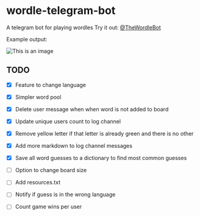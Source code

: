 # wordle-telegram-bot
A telegram bot for playing wordles
Try it out: [@TheWordleBot](https://www.t.me/TheWordleBot)

Example output:

![This is an image](https://github.com/valenbar/wordle-telegram-bot/blob/main/res/sample-output.png?raw=true)

## TODO

- [x] Feature to change language
- [x] Simpler word pool
- [x] Delete user message when when word is not added to board
- [x] Update unique users count to log channel
- [x] Remove yellow letter if that letter is already green and there is no other
- [x] Add more markdown to log channel messages
- [x] Save all word guesses to a dictionary to find most common guesses
- [ ] Option to change board size
- [ ] Add resources.txt
- [ ] Notify if guess is in the wrong language
- [ ] Count game wins per user

